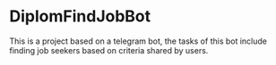 # DiplomFindJobBot
This is a project based on a telegram bot, the tasks of this bot include finding job seekers based on criteria shared by users.
